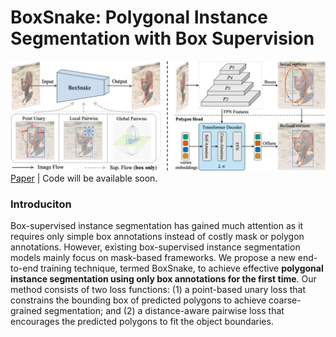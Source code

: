 # BoxSnake: Polygonal Instance Segmentation with Box Supervision

![Intro](./figures/BoxSnake.png)
[Paper](https://arxiv.org/pdf/2303.11630.pdf) | Code will be available soon.
### Introduciton
Box-supervised instance segmentation has gained much attention as it requires only simple box annotations instead of costly mask or polygon annotations. However, existing box-supervised instance segmentation models mainly focus on mask-based frameworks. We propose a new end-to-end training technique, termed BoxSnake, to achieve effective **polygonal instance segmentation using only box annotations for the first time**. Our method consists of two loss functions: (1) a point-based unary loss that constrains the bounding box of predicted polygons to achieve coarse-grained segmentation; and (2) a distance-aware pairwise loss that encourages the predicted polygons to fit the object boundaries.

